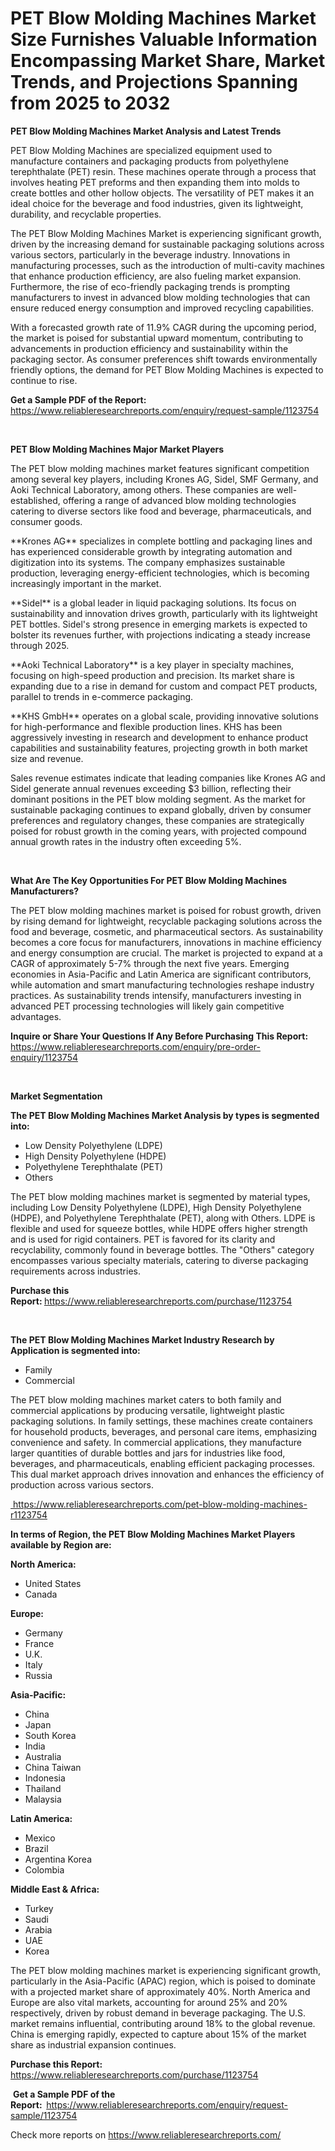 <p><h1>PET Blow Molding Machines Market Size Furnishes Valuable Information Encompassing Market Share, Market Trends, and Projections Spanning from 2025 to 2032</h1></p><p><strong>PET Blow Molding Machines Market Analysis and Latest Trends</strong></p>
<p><p>PET Blow Molding Machines are specialized equipment used to manufacture containers and packaging products from polyethylene terephthalate (PET) resin. These machines operate through a process that involves heating PET preforms and then expanding them into molds to create bottles and other hollow objects. The versatility of PET makes it an ideal choice for the beverage and food industries, given its lightweight, durability, and recyclable properties.</p><p>The PET Blow Molding Machines Market is experiencing significant growth, driven by the increasing demand for sustainable packaging solutions across various sectors, particularly in the beverage industry. Innovations in manufacturing processes, such as the introduction of multi-cavity machines that enhance production efficiency, are also fueling market expansion. Furthermore, the rise of eco-friendly packaging trends is prompting manufacturers to invest in advanced blow molding technologies that can ensure reduced energy consumption and improved recycling capabilities.</p><p>With a forecasted growth rate of 11.9% CAGR during the upcoming period, the market is poised for substantial upward momentum, contributing to advancements in production efficiency and sustainability within the packaging sector. As consumer preferences shift towards environmentally friendly options, the demand for PET Blow Molding Machines is expected to continue to rise.</p></p>
<p><strong>Get a Sample PDF of the Report:&nbsp;</strong> <a href="https://www.reliableresearchreports.com/enquiry/request-sample/1123754?utm_campaign=3110&utm_medium=2&utm_source=Github&utm_content=ia&utm_term=09042025&utm_id=pet-blow-molding-machines">https://www.reliableresearchreports.com/enquiry/request-sample/1123754</a></p>
<p>&nbsp;</p>
<p><strong>PET Blow Molding Machines Major Market Players</strong></p>
<p><p>The PET blow molding machines market features significant competition among several key players, including Krones AG, Sidel, SMF Germany, and Aoki Technical Laboratory, among others. These companies are well-established, offering a range of advanced blow molding technologies catering to diverse sectors like food and beverage, pharmaceuticals, and consumer goods.</p><p>**Krones AG** specializes in complete bottling and packaging lines and has experienced considerable growth by integrating automation and digitization into its systems. The company emphasizes sustainable production, leveraging energy-efficient technologies, which is becoming increasingly important in the market.</p><p>**Sidel** is a global leader in liquid packaging solutions. Its focus on sustainability and innovation drives growth, particularly with its lightweight PET bottles. Sidel's strong presence in emerging markets is expected to bolster its revenues further, with projections indicating a steady increase through 2025.</p><p>**Aoki Technical Laboratory** is a key player in specialty machines, focusing on high-speed production and precision. Its market share is expanding due to a rise in demand for custom and compact PET products, parallel to trends in e-commerce packaging.</p><p>**KHS GmbH** operates on a global scale, providing innovative solutions for high-performance and flexible production lines. KHS has been aggressively investing in research and development to enhance product capabilities and sustainability features, projecting growth in both market size and revenue.</p><p>Sales revenue estimates indicate that leading companies like Krones AG and Sidel generate annual revenues exceeding $3 billion, reflecting their dominant positions in the PET blow molding segment. As the market for sustainable packaging continues to expand globally, driven by consumer preferences and regulatory changes, these companies are strategically poised for robust growth in the coming years, with projected compound annual growth rates in the industry often exceeding 5%.</p></p>
<p>&nbsp;</p>
<p><strong>What Are The Key Opportunities For PET Blow Molding Machines Manufacturers?</strong></p>
<p><p>The PET blow molding machines market is poised for robust growth, driven by rising demand for lightweight, recyclable packaging solutions across the food and beverage, cosmetic, and pharmaceutical sectors. As sustainability becomes a core focus for manufacturers, innovations in machine efficiency and energy consumption are crucial. The market is projected to expand at a CAGR of approximately 5-7% through the next five years. Emerging economies in Asia-Pacific and Latin America are significant contributors, while automation and smart manufacturing technologies reshape industry practices. As sustainability trends intensify, manufacturers investing in advanced PET processing technologies will likely gain competitive advantages.</p></p>
<p><strong>Inquire or Share Your Questions If Any Before Purchasing This Report:</strong> <a href="https://www.reliableresearchreports.com/enquiry/pre-order-enquiry/1123754?utm_campaign=3110&utm_medium=2&utm_source=Github&utm_content=ia&utm_term=09042025&utm_id=pet-blow-molding-machines">https://www.reliableresearchreports.com/enquiry/pre-order-enquiry/1123754</a></p>
<p>&nbsp;</p>
<p><strong>Market Segmentation</strong></p>
<p><strong>The PET Blow Molding Machines Market Analysis by types is segmented into:</strong></p>
<p><ul><li>Low Density Polyethylene (LDPE)</li><li>High Density Polyethylene (HDPE)</li><li>Polyethylene Terephthalate (PET)</li><li>Others</li></ul></p>
<p><p>The PET blow molding machines market is segmented by material types, including Low Density Polyethylene (LDPE), High Density Polyethylene (HDPE), and Polyethylene Terephthalate (PET), along with Others. LDPE is flexible and used for squeeze bottles, while HDPE offers higher strength and is used for rigid containers. PET is favored for its clarity and recyclability, commonly found in beverage bottles. The "Others" category encompasses various specialty materials, catering to diverse packaging requirements across industries.</p></p>
<p><strong>Purchase this Report:&nbsp;</strong><a href="https://www.reliableresearchreports.com/purchase/1123754?utm_campaign=3110&utm_medium=2&utm_source=Github&utm_content=ia&utm_term=09042025&utm_id=pet-blow-molding-machines">https://www.reliableresearchreports.com/purchase/1123754</a></p>
<p>&nbsp;</p>
<p><strong>The PET Blow Molding Machines Market Industry Research by Application is segmented into:</strong></p>
<p><ul><li>Family</li><li>Commercial</li></ul></p>
<p><p>The PET blow molding machines market caters to both family and commercial applications by producing versatile, lightweight plastic packaging solutions. In family settings, these machines create containers for household products, beverages, and personal care items, emphasizing convenience and safety. In commercial applications, they manufacture larger quantities of durable bottles and jars for industries like food, beverages, and pharmaceuticals, enabling efficient packaging processes. This dual market approach drives innovation and enhances the efficiency of production across various sectors.</p></p>
<p><a href="https://www.reliableresearchreports.com/pet-blow-molding-machines-r1123754?utm_campaign=3110&utm_medium=2&utm_source=Github&utm_content=ia&utm_term=09042025&utm_id=pet-blow-molding-machines">&nbsp;https://www.reliableresearchreports.com/pet-blow-molding-machines-r1123754</a></p>
<p><strong>In terms of Region, the PET Blow Molding Machines Market Players available by Region are:</strong></p>
<p>
    <p> <strong> North America: </strong>
        <ul>
            <li>United States</li>
            <li>Canada</li>
        </ul>
        </p> 
    <p> <strong> Europe: </strong>
        <ul>
            <li>Germany</li>
            <li>France</li>
            <li>U.K.</li>
            <li>Italy</li>
            <li>Russia</li>
        </ul>
        </p> 
    <p> <strong> Asia-Pacific: </strong>
        <ul>
            <li>China</li>
            <li>Japan</li>
            <li>South Korea</li>
            <li>India</li>
            <li>Australia</li>
            <li>China Taiwan</li>
            <li>Indonesia</li>
            <li>Thailand</li>
            <li>Malaysia</li>
        </ul>
        </p> 
    <p> <strong> Latin America: </strong>
        <ul>
            <li>Mexico</li>
            <li>Brazil</li>
            <li>Argentina Korea</li>
            <li>Colombia</li>
        </ul>
        </p> 
    <p> <strong> Middle East & Africa: </strong>
        <ul>
            <li>Turkey</li>
            <li>Saudi</li>
            <li>Arabia</li>
            <li>UAE</li>
            <li>Korea</li>
        </ul>
    </p>
    </p>
<p><p>The PET blow molding machines market is experiencing significant growth, particularly in the Asia-Pacific (APAC) region, which is poised to dominate with a projected market share of approximately 40%. North America and Europe are also vital markets, accounting for around 25% and 20% respectively, driven by robust demand in beverage packaging. The U.S. market remains influential, contributing around 18% to the global revenue. China is emerging rapidly, expected to capture about 15% of the market share as industrial expansion continues.</p></p>
<p><strong>Purchase this Report: </strong><a href="https://www.reliableresearchreports.com/purchase/1123754?utm_campaign=3110&utm_medium=2&utm_source=Github&utm_content=ia&utm_term=09042025&utm_id=pet-blow-molding-machines">https://www.reliableresearchreports.com/purchase/1123754</a></p>
<p>&nbsp;<strong>Get a Sample PDF of the Report:&nbsp;&nbsp;</strong><a href="https://www.reliableresearchreports.com/enquiry/request-sample/1123754?utm_campaign=3110&utm_medium=2&utm_source=Github&utm_content=ia&utm_term=09042025&utm_id=pet-blow-molding-machines">https://www.reliableresearchreports.com/enquiry/request-sample/1123754</a></p>
<p><strong></strong></p>
<p>Check more reports on <a href="https://www.reliableresearchreports.com/?utm_campaign=3110&utm_medium=2&utm_source=Github&utm_content=ia&utm_term=09042025&utm_id=pet-blow-molding-machines">https://www.reliableresearchreports.com/</a></p>